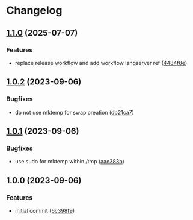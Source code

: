 # Changelog

## [1.1.0](https://github.com/actionhippie/swap-space/compare/v1.0.2...v1.1.0) (2025-07-07)


### Features

* replace release workflow and add workflow langserver ref ([4484f8e](https://github.com/actionhippie/swap-space/commit/4484f8e6bab5de0d5278b5bd110632f0ac5eb28f))

## [1.0.2](https://github.com/actionhippie/swap-space/compare/v1.0.1...v1.0.2) (2023-09-06)


### Bugfixes

* do not use mktemp for swap creation ([db21ca7](https://github.com/actionhippie/swap-space/commit/db21ca7aee50b432c37b34866402156b73ff9060))

## [1.0.1](https://github.com/actionhippie/swap-space/compare/v1.0.0...v1.0.1) (2023-09-06)


### Bugfixes

* use sudo for mktemp within /tmp ([aae383b](https://github.com/actionhippie/swap-space/commit/aae383b446f99b4d4f72bba803130e8c51afa806))

## 1.0.0 (2023-09-06)


### Features

* initial commit ([6c398f9](https://github.com/actionhippie/swap-space/commit/6c398f96bca71a72c3bc93f0c0c7cb8d88a084b6))
